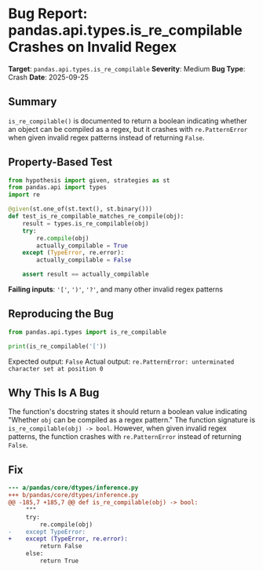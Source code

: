# Bug Report: pandas.api.types.is_re_compilable Crashes on Invalid Regex

**Target**: `pandas.api.types.is_re_compilable`
**Severity**: Medium
**Bug Type**: Crash
**Date**: 2025-09-25

## Summary

`is_re_compilable()` is documented to return a boolean indicating whether an object can be compiled as a regex, but it crashes with `re.PatternError` when given invalid regex patterns instead of returning `False`.

## Property-Based Test

```python
from hypothesis import given, strategies as st
from pandas.api import types
import re

@given(st.one_of(st.text(), st.binary()))
def test_is_re_compilable_matches_re_compile(obj):
    result = types.is_re_compilable(obj)
    try:
        re.compile(obj)
        actually_compilable = True
    except (TypeError, re.error):
        actually_compilable = False

    assert result == actually_compilable
```

**Failing inputs**: `'['`, `')'`, `'?'`, and many other invalid regex patterns

## Reproducing the Bug

```python
from pandas.api.types import is_re_compilable

print(is_re_compilable('['))
```

Expected output: `False`
Actual output: `re.PatternError: unterminated character set at position 0`

## Why This Is A Bug

The function's docstring states it should return a boolean value indicating "Whether `obj` can be compiled as a regex pattern." The function signature is `is_re_compilable(obj) -> bool`. However, when given invalid regex patterns, the function crashes with `re.PatternError` instead of returning `False`.

## Fix

```diff
--- a/pandas/core/dtypes/inference.py
+++ b/pandas/core/dtypes/inference.py
@@ -185,7 +185,7 @@ def is_re_compilable(obj) -> bool:
     """
     try:
         re.compile(obj)
-    except TypeError:
+    except (TypeError, re.error):
         return False
     else:
         return True
```